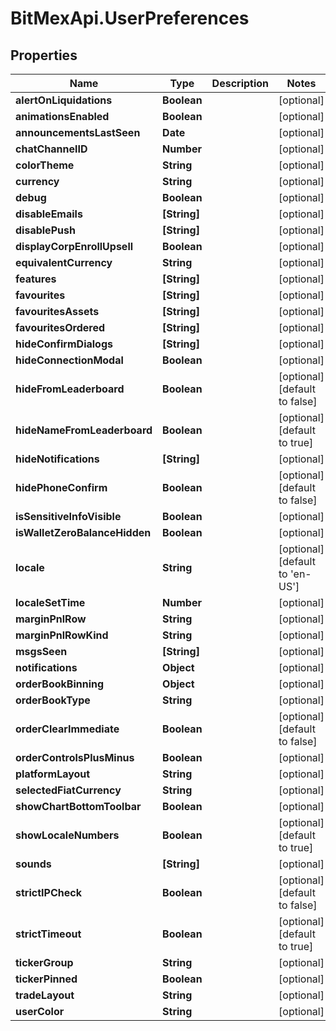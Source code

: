 # BitMexApi.UserPreferences

## Properties
Name | Type | Description | Notes
------------ | ------------- | ------------- | -------------
**alertOnLiquidations** | **Boolean** |  | [optional] 
**animationsEnabled** | **Boolean** |  | [optional] 
**announcementsLastSeen** | **Date** |  | [optional] 
**chatChannelID** | **Number** |  | [optional] 
**colorTheme** | **String** |  | [optional] 
**currency** | **String** |  | [optional] 
**debug** | **Boolean** |  | [optional] 
**disableEmails** | **[String]** |  | [optional] 
**disablePush** | **[String]** |  | [optional] 
**displayCorpEnrollUpsell** | **Boolean** |  | [optional] 
**equivalentCurrency** | **String** |  | [optional] 
**features** | **[String]** |  | [optional] 
**favourites** | **[String]** |  | [optional] 
**favouritesAssets** | **[String]** |  | [optional] 
**favouritesOrdered** | **[String]** |  | [optional] 
**hideConfirmDialogs** | **[String]** |  | [optional] 
**hideConnectionModal** | **Boolean** |  | [optional] 
**hideFromLeaderboard** | **Boolean** |  | [optional] [default to false]
**hideNameFromLeaderboard** | **Boolean** |  | [optional] [default to true]
**hideNotifications** | **[String]** |  | [optional] 
**hidePhoneConfirm** | **Boolean** |  | [optional] [default to false]
**isSensitiveInfoVisible** | **Boolean** |  | [optional] 
**isWalletZeroBalanceHidden** | **Boolean** |  | [optional] 
**locale** | **String** |  | [optional] [default to 'en-US']
**localeSetTime** | **Number** |  | [optional] 
**marginPnlRow** | **String** |  | [optional] 
**marginPnlRowKind** | **String** |  | [optional] 
**msgsSeen** | **[String]** |  | [optional] 
**notifications** | **Object** |  | [optional] 
**orderBookBinning** | **Object** |  | [optional] 
**orderBookType** | **String** |  | [optional] 
**orderClearImmediate** | **Boolean** |  | [optional] [default to false]
**orderControlsPlusMinus** | **Boolean** |  | [optional] 
**platformLayout** | **String** |  | [optional] 
**selectedFiatCurrency** | **String** |  | [optional] 
**showChartBottomToolbar** | **Boolean** |  | [optional] 
**showLocaleNumbers** | **Boolean** |  | [optional] [default to true]
**sounds** | **[String]** |  | [optional] 
**strictIPCheck** | **Boolean** |  | [optional] [default to false]
**strictTimeout** | **Boolean** |  | [optional] [default to true]
**tickerGroup** | **String** |  | [optional] 
**tickerPinned** | **Boolean** |  | [optional] 
**tradeLayout** | **String** |  | [optional] 
**userColor** | **String** |  | [optional] 


